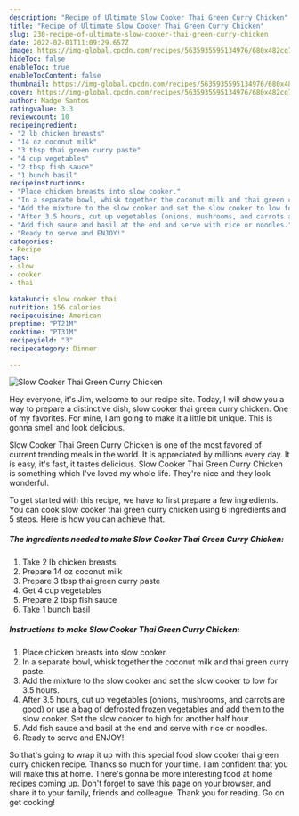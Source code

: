 ```yaml
---
description: "Recipe of Ultimate Slow Cooker Thai Green Curry Chicken"
title: "Recipe of Ultimate Slow Cooker Thai Green Curry Chicken"
slug: 230-recipe-of-ultimate-slow-cooker-thai-green-curry-chicken
date: 2022-02-01T11:09:29.657Z
image: https://img-global.cpcdn.com/recipes/5635935595134976/680x482cq70/slow-cooker-thai-green-curry-chicken-recipe-main-photo.jpg
hideToc: false
enableToc: true
enableTocContent: false
thumbnail: https://img-global.cpcdn.com/recipes/5635935595134976/680x482cq70/slow-cooker-thai-green-curry-chicken-recipe-main-photo.jpg
cover: https://img-global.cpcdn.com/recipes/5635935595134976/680x482cq70/slow-cooker-thai-green-curry-chicken-recipe-main-photo.jpg
author: Madge Santos
ratingvalue: 3.3
reviewcount: 10
recipeingredient:
- "2 lb chicken breasts"
- "14 oz coconut milk"
- "3 tbsp thai green curry paste"
- "4 cup vegetables"
- "2 tbsp fish sauce"
- "1 bunch basil"
recipeinstructions:
- "Place chicken breasts into slow cooker."
- "In a separate bowl, whisk together the coconut milk and thai green curry paste."
- "Add the mixture to the slow cooker and set the slow cooker to low for 3.5 hours."
- "After 3.5 hours, cut up vegetables (onions, mushrooms, and carrots are good) or use a bag of defrosted frozen vegetables and add them to the slow cooker. Set the slow cooker to high for another half hour."
- "Add fish sauce and basil at the end and serve with rice or noodles."
- "Ready to serve and ENJOY!"
categories:
- Recipe
tags:
- slow
- cooker
- thai

katakunci: slow cooker thai 
nutrition: 156 calories
recipecuisine: American
preptime: "PT21M"
cooktime: "PT31M"
recipeyield: "3"
recipecategory: Dinner

---
```



![Slow Cooker Thai Green Curry Chicken](https://img-global.cpcdn.com/recipes/5635935595134976/680x482cq70/slow-cooker-thai-green-curry-chicken-recipe-main-photo.jpg)

Hey everyone, it's Jim, welcome to our recipe site. Today, I will show you a way to prepare a distinctive dish, slow cooker thai green curry chicken. One of my favorites. For mine, I am going to make it a little bit unique. This is gonna smell and look delicious.



Slow Cooker Thai Green Curry Chicken is one of the most favored of current trending meals in the world. It is appreciated by millions every day. It is easy, it's fast, it tastes delicious. Slow Cooker Thai Green Curry Chicken is something which I've loved my whole life. They're nice and they look wonderful.


To get started with this recipe, we have to first prepare a few ingredients. You can cook slow cooker thai green curry chicken using 6 ingredients and 5 steps. Here is how you can achieve that.

<!--inarticleads1-->

##### The ingredients needed to make Slow Cooker Thai Green Curry Chicken:

1. Take 2 lb chicken breasts
1. Prepare 14 oz coconut milk
1. Prepare 3 tbsp thai green curry paste
1. Get 4 cup vegetables
1. Prepare 2 tbsp fish sauce
1. Take 1 bunch basil




<!--inarticleads2-->

##### Instructions to make Slow Cooker Thai Green Curry Chicken:

1. Place chicken breasts into slow cooker.
1. In a separate bowl, whisk together the coconut milk and thai green curry paste.
1. Add the mixture to the slow cooker and set the slow cooker to low for 3.5 hours.
1. After 3.5 hours, cut up vegetables (onions, mushrooms, and carrots are good) or use a bag of defrosted frozen vegetables and add them to the slow cooker. Set the slow cooker to high for another half hour.
1. Add fish sauce and basil at the end and serve with rice or noodles.
1. Ready to serve and ENJOY!



So that's going to wrap it up with this special food slow cooker thai green curry chicken recipe. Thanks so much for your time. I am confident that you will make this at home. There's gonna be more interesting food at home recipes coming up. Don't forget to save this page on your browser, and share it to your family, friends and colleague. Thank you for reading. Go on get cooking!
